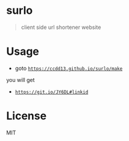 # surlo

> client side url shortener website

# Usage

- goto [`https://ccdd13.github.io/surlo/make`](https://ccdd13.github.io/surlo/make)

you will get

- [`https://git.io/JY6DL#linkid`](https://git.io/JY6DL)

# License

MIT
